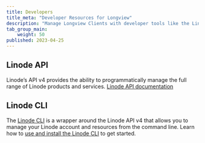 ```yaml
---
title: Developers
title_meta: "Developer Resources for Longview"
description: "Manage Longview Clients with developer tools like the Linode API or CLI."
tab_group_main:
    weight: 50
published: 2023-04-25
---
```


## Linode API

Linode’s API v4 provides the ability to programmatically manage the full range of Linode products and services.
[Linode API documentation](/docs/api/longview/)

## Linode CLI

The [Linode CLI](https://github.com/linode/linode-cli) is a wrapper around the Linode API v4 that allows you to manage your Linode account and resources from the command line. Learn how to [use and install the Linode CLI](/docs/products/tools/cli/get-started/) to get started.